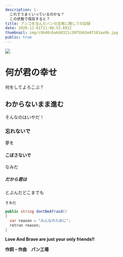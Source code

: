 ```yaml
---
description: |-
  これでうまくいっているのかな？
  この状態で保存すると？
title: アンコを含んだパンの生態に関しての記録
date: 2020-11-01T11:08:53.691Z
thumbnail: img/c9bd0c6a6dd321c30f5b03e0f181aa9b.jpg
public: true
---
```

![](img/3802238_s.jpg)

# 何が君の幸せ

何をしてよろこぶ？

## わからないまま進む

そんなのはいやだ！

### 忘れないで

夢を

#### こぼさないで

なみだ

##### だから君は

とぶんだどこまでも

`そおだ`

```csharp
public string dontBeAfraid()
{
  var reason = "みんなのために";
  retrun reason;
}
```

**Love And Brave are just your only friends!!**

**作詞・作曲　パン工場**